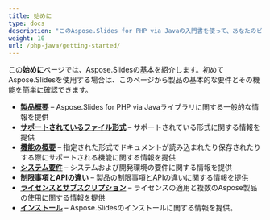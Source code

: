 ```yaml
---
title: 始めに
type: docs
description: "このAspose.Slides for PHP via Javaの入門書を使って、あなたのビジネスにおけるAspose.Slidesの価値を実現し始めましょう。"
weight: 10
url: /php-java/getting-started/
---
```


この**始めに**ページでは、Aspose.Slidesの基本を紹介します。初めてAspose.Slidesを使用する場合は、このページから製品の基本的な要件とその機能を簡単に確認できます。

- [**製品概要**](/slides/php-java/product-overview/) – Aspose.Slides for PHP via Javaライブラリに関する一般的な情報を提供
- [**サポートされているファイル形式**](/slides/php-java/supported-file-formats/) – サポートされている形式に関する情報を提供
- [**機能の概要**](/slides/php-java/features-overview/) – 指定された形式でドキュメントが読み込まれたり保存されたりする際にサポートされる機能に関する情報を提供
- [**システム要件**](/slides/php-java/system-requirements/) – システムおよび開発環境の要件に関する情報を提供
- [**制限事項とAPIの違い**](/slides/php-java/limitations-and-api-differences/) – 製品の制限事項とAPIの違いに関する情報を提供
- [**ライセンスとサブスクリプション**](/slides/php-java/licensing) – ライセンスの適用と複数のAspose製品の使用に関する情報を提供
- [**インストール**](/slides/php-java/installation/) – Aspose.Slidesのインストールに関する情報を提供。